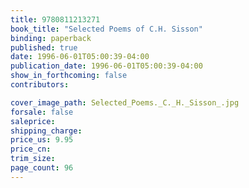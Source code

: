 ```yaml
---
title: 9780811213271
book_title: "Selected Poems of C.H. Sisson"
binding: paperback
published: true
date: 1996-06-01T05:00:39-04:00
publication_date: 1996-06-01T05:00:39-04:00
show_in_forthcoming: false
contributors:

cover_image_path: Selected_Poems._C._H._Sisson_.jpg
forsale: false
saleprice:
shipping_charge:
price_us: 9.95
price_cn:
trim_size:
page_count: 96
---
```


